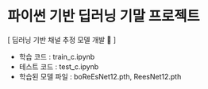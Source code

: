 # 파이썬 기반 딥러닝 기말 프로젝트 

[ 딥러닝 기반 채널 추정 모델 개발 🦾 ]

- 학습 코드 : train_c.ipynb
- 테스트 코드 : test_c.ipynb
- 학습된 모델 파일 : boReEsNet12.pth, ReesNet12.pth
